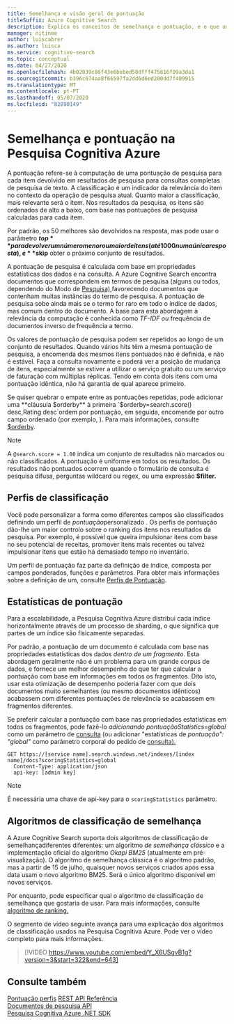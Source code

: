 ```yaml
---
title: Semelhança e visão geral de pontuação
titleSuffix: Azure Cognitive Search
description: Explica os conceitos de semelhança e pontuação, e o que um desenvolvedor pode fazer para personalizar o resultado da pontuação.
manager: nitinme
author: luiscabrer
ms.author: luisca
ms.service: cognitive-search
ms.topic: conceptual
ms.date: 04/27/2020
ms.openlocfilehash: 4b02039c86f43e6bebed58dfff475816f09a3da1
ms.sourcegitcommit: b396c674aa8f66597fa2dd6d6ed200dd7f409915
ms.translationtype: MT
ms.contentlocale: pt-PT
ms.lasthandoff: 05/07/2020
ms.locfileid: "82890149"
---
```

# <a name="similarity-and-scoring-in-azure-cognitive-search"></a>Semelhança e pontuação na Pesquisa Cognitiva Azure

A pontuação refere-se à computação de uma pontuação de pesquisa para cada item devolvido em resultados de pesquisa para consultas completas de pesquisa de texto. A classificação é um indicador da relevância do item no contexto da operação de pesquisa atual. Quanto maior a classificação, mais relevante será o item. Nos resultados da pesquisa, os itens são ordenados de alto a baixo, com base nas pontuações de pesquisa calculadas para cada item. 

Por padrão, os 50 melhores são devolvidos na resposta, mas pode usar o parâmetro **$top** para devolver um número menor ou maior de itens (até 1000 numa única resposta), e **$skip** obter o próximo conjunto de resultados.

A pontuação de pesquisa é calculada com base em propriedades estatísticas dos dados e na consulta. A Azure Cognitive Search encontra documentos que correspondem em termos de pesquisa (alguns ou todos, dependendo do Modo de [Pesquisa),](https://docs.microsoft.com/rest/api/searchservice/search-documents#searchmodeany--all-optional)favorecendo documentos que contenham muitas instâncias do termo de pesquisa. A pontuação de pesquisa sobe ainda mais se o termo for raro em todo o índice de dados, mas comum dentro do documento. A base para esta abordagem à relevância da computação é conhecida como *TF-IDF ou* frequência de documentos inverso de frequência a termo.

Os valores de pontuação de pesquisa podem ser repetidos ao longo de um conjunto de resultados. Quando vários hits têm a mesma pontuação de pesquisa, a encomenda dos mesmos itens pontuados não é definida, e não é estável. Faça a consulta novamente e poderá ver a posição de mudança de itens, especialmente se estiver a utilizar o serviço gratuito ou um serviço de faturação com múltiplas réplicas. Tendo em conta dois itens com uma pontuação idêntica, não há garantia de qual aparece primeiro.

Se quiser quebrar o empate entre as pontuações repetidas, pode adicionar uma **cláusula $orderby** à primeira `$orderby=search.score() desc,Rating desc`ordem por pontuação, em seguida, encomende por outro campo ordenado (por exemplo, ). Para mais informações, consulte [$orderby](https://docs.microsoft.com/azure/search/search-query-odata-orderby).

> [!NOTE]
> A `@search.score = 1.00` indica um conjunto de resultados não marcados ou não classificados. A pontuação é uniforme em todos os resultados. Os resultados não pontuados ocorrem quando o formulário de consulta é pesquisa difusa, perguntas wildcard ou regex, ou uma expressão **$filter.** 

## <a name="scoring-profiles"></a>Perfis de classificação

Você pode personalizar a forma como diferentes campos são classificados definindo um perfil de *pontuação*personalizado . Os perfis de pontuação dão-lhe um maior controlo sobre o ranking dos itens nos resultados da pesquisa. Por exemplo, é possível que queira impulsionar itens com base no seu potencial de receitas, promover itens mais recentes ou talvez impulsionar itens que estão há demasiado tempo no inventário. 

Um perfil de pontuação faz parte da definição de índice, composta por campos ponderados, funções e parâmetros. Para obter mais informações sobre a definição de um, consulte [Perfis de Pontuação](index-add-scoring-profiles.md).

## <a name="scoring-statistics"></a>Estatísticas de pontuação

Para a escalabilidade, a Pesquisa Cognitiva Azure distribui cada índice horizontalmente através de um processo de sharding, o que significa que partes de um índice são fisicamente separadas.

Por padrão, a pontuação de um documento é calculada com base nas propriedades estatísticas dos dados *dentro de um fragmento*. Esta abordagem geralmente não é um problema para um grande corpus de dados, e fornece um melhor desempenho do que ter que calcular a pontuação com base em informações em todos os fragmentos. Dito isto, usar esta otimização de desempenho poderia fazer com que dois documentos muito semelhantes (ou mesmo documentos idênticos) acabassem com diferentes pontuações de relevância se acabassem em fragmentos diferentes.

Se preferir calcular a pontuação com base nas propriedades estatísticas em todos os fragmentos, pode fazê-lo *adicionando pontuaçãoStatistics=global* como um parâmetro de [consulta](https://docs.microsoft.com/rest/api/searchservice/search-documents) (ou adicionar "estatísticas de *pontuação": "global"* como parâmetro corporal do pedido de [consulta).](https://docs.microsoft.com/rest/api/searchservice/search-documents)

```http
GET https://[service name].search.windows.net/indexes/[index name]/docs?scoringStatistics=global
  Content-Type: application/json
  api-key: [admin key]  
```

> [!NOTE]
> É necessária uma chave de api-key para o `scoringStatistics` parâmetro.

## <a name="similarity-ranking-algorithms"></a>Algoritmos de classificação de semelhança

A Azure Cognitive Search suporta dois algoritmos de classificação de semelhançadiferentes diferentes: um algoritmo *de semelhança clássico* e a implementação oficial do algoritmo *Okapi BM25* (atualmente em pré-visualização). O algoritmo de semelhança clássica é o algoritmo padrão, mas a partir de 15 de julho, quaisquer novos serviços criados após essa data usam o novo algoritmo BM25. Será o único algoritmo disponível em novos serviços.

Por enquanto, pode especificar qual o algoritmo de classificação de semelhança que gostaria de usar. Para mais informações, consulte [algoritmo de ranking.](index-ranking-similarity.md)

O segmento de vídeo seguinte avança para uma explicação dos algoritmos de classificação usados na Pesquisa Cognitiva Azure. Pode ver o vídeo completo para mais informações.

> [!VIDEO https://www.youtube.com/embed/Y_X6USgvB1g?version=3&start=322&end=643]

## <a name="see-also"></a>Consulte também

 [Pontuação perfis](index-add-scoring-profiles.md) [REST API Referência](https://docs.microsoft.com/rest/api/searchservice/)   
 [Documentos de pesquisa API](https://docs.microsoft.com/rest/api/searchservice/search-documents)   
 [Pesquisa Cognitiva Azure .NET SDK](https://docs.microsoft.com/dotnet/api/overview/azure/search?view=azure-dotnet)  
